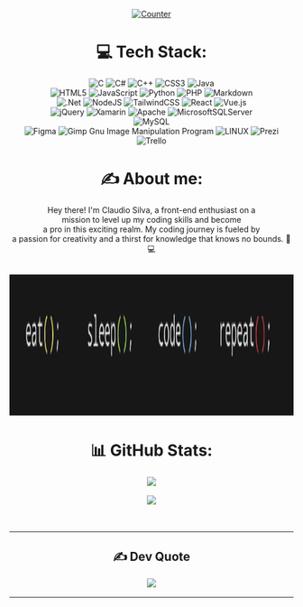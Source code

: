 
<div align="center">

[![Counter](https://visitcount.itsvg.in/api?id=claudiorsgit&icon=2&color=0)](https://visitcount.itsvg.in)


# 💻 Tech Stack:

![C](https://img.shields.io/badge/c-%2300599C.svg?style=flat&logo=c&logoColor=white) 
![C#](https://img.shields.io/badge/c%23-%23239120.svg?style=flat&logo=c-sharp&logoColor=white) 
![C++](https://img.shields.io/badge/c++-%2300599C.svg?style=flat&logo=c%2B%2B&logoColor=white) 
![CSS3](https://img.shields.io/badge/css3-%231572B6.svg?style=flat&logo=css3&logoColor=white) 
![Java](https://img.shields.io/badge/java-%23ED8B00.svg?style=flat&logo=java&logoColor=white)
 <br>
 ![HTML5](https://img.shields.io/badge/html5-%23E34F26.svg?style=flat&logo=html5&logoColor=white) 
 ![JavaScript](https://img.shields.io/badge/javascript-%23323330.svg?style=flat&logo=javascript&logoColor=%23F7DF1E) 
 ![Python](https://img.shields.io/badge/python-3670A0?style=flat&logo=python&logoColor=ffdd54) 
 ![PHP](https://img.shields.io/badge/php-%23777BB4.svg?style=flat&logo=php&logoColor=white) 
 ![Markdown](https://img.shields.io/badge/markdown-%23000000.svg?style=flat&logo=markdown&logoColor=white) 
  <br>
 ![.Net](https://img.shields.io/badge/.NET-5C2D91?style=flat&logo=.net&logoColor=white) 
 ![NodeJS](https://img.shields.io/badge/node.js-6DA55F?style=flat&logo=node.js&logoColor=white) 
 ![TailwindCSS](https://img.shields.io/badge/tailwindcss-%2338B2AC.svg?style=flat&logo=tailwind-css&logoColor=white) 
 ![React](https://img.shields.io/badge/react-%2320232a.svg?style=flat&logo=react&logoColor=%2361DAFB) 
 ![Vue.js](https://img.shields.io/badge/vuejs-%2335495e.svg?style=flat&logo=vuedotjs&logoColor=%234FC08D)
  <br>
  ![jQuery](https://img.shields.io/badge/jquery-%230769AD.svg?style=flat&logo=jquery&logoColor=white) 
  ![Xamarin](https://img.shields.io/badge/Xamarin-3199DC?style=flat&logo=xamarin&logoColor=white) 
  ![Apache](https://img.shields.io/badge/apache-%23D42029.svg?style=flat&logo=apache&logoColor=white) 
  ![MicrosoftSQLServer](https://img.shields.io/badge/Microsoft%20SQL%20Sever-CC2927?style=flat&logo=microsoft%20sql%20server&logoColor=white) 
   <br>
  ![MySQL](https://img.shields.io/badge/mysql-%2300f.svg?style=flat&logo=mysql&logoColor=white) 	
  ![Figma](https://img.shields.io/badge/figma-%23F24E1E.svg?style=flat&logo=figma&logoColor=white) 
  ![Gimp Gnu Image Manipulation Program](https://img.shields.io/badge/Gimp-657D8B?style=flat&logo=gimp&logoColor=FFFFFF) 
  ![LINUX](https://img.shields.io/badge/Linux-FCC624?style=flat&logo=linux&logoColor=black) 
  ![Prezi](https://img.shields.io/badge/Prezi-%23000000.svg?style=flat&logo=Prezi&logoColor=white) 
  ![Trello](https://img.shields.io/badge/Trello-%23026AA7.svg?style=flat&logo=Trello&logoColor=white)
<br>



# ✍️ About me:

Hey there! I'm Claudio Silva, a front-end enthusiast on a 
<br> mission to level up my coding skills and become <br> a pro in this exciting realm. My coding journey is fueled by <br> a passion for creativity and a thirst for knowledge that knows no bounds. 🚀💻

<br>

<img src="code.png" height="250">


<br>

# 📊 GitHub Stats:
![](https://github-readme-stats.vercel.app/api/top-langs/?username=claudiorsgit&theme=tokyonight&hide_border=false&include_all_commits=true&count_private=true&layout=compact)

![](https://github-readme-streak-stats.herokuapp.com/?user=claudiorsgit&theme=tokyonight&hide_border=false)


<br>



---
## ✍️ Dev Quote
![](https://quotes-github-readme.vercel.app/api?type=horizontal&theme=tokyonight)



---


<!-- ## 🌐 Socials:
[![LinkedIn](https://img.shields.io/badge/LinkedIn-%230077B5.svg?logo=linkedin&logoColor=white)](https://linkedin.com/in/https://www.linkedin.com/in/cl%C3%A1udio-silva-83031817a/)  -->

</div>
